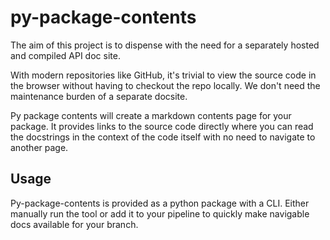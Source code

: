 # py-package-contents

The aim of this project is to dispense with the need for a separately hosted and compiled API doc site. 

With modern repositories like GitHub, it's trivial to view the source code in the browser without having to checkout the repo locally. We don't need the maintenance burden of a separate docsite. 

Py package contents will create a markdown contents page for your package. It provides links to the source code directly where you can read the docstrings in the context of the code itself with no need to navigate to another page. 

## Usage

Py-package-contents is provided as a python package with a CLI. Either manually run the tool or add it to your pipeline to quickly make navigable docs available for your branch. 
